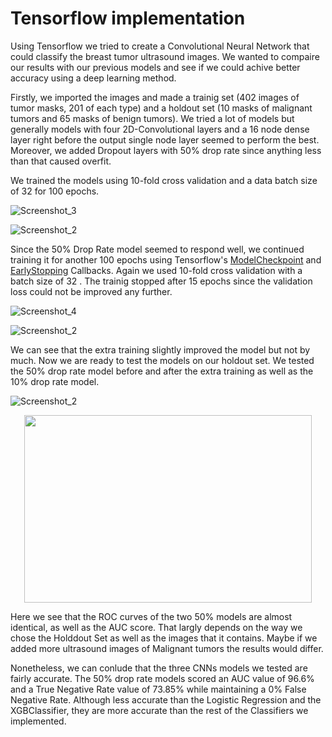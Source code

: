 # Tensorflow implementation

Using Tensorflow we tried to create a Convolutional Neural Network that could classify the breast tumor ultrasound images. We wanted to compaire our results with our previous models and see if we could achive better accuracy using a deep learning method.

Firstly, we imported the images and made a trainig set (402 images of tumor masks, 201 of each type) and a holdout set (10 masks of malignant tumors and 65 masks of benign tumors). We tried a lot of models but generally models with four 2D-Convolutional layers and a 16 node dense layer right before the output single node layer seemed to perform the best. Moreover, we added Dropout layers with 50% drop rate since anything less than that caused overfit. 

We trained the models using 10-fold cross validation and a data batch size of 32 for 100 epochs.

![Screenshot_3](https://user-images.githubusercontent.com/61820986/175614011-e6cedf3e-caf3-4f80-809e-a6a2ebbd3d19.png)

![Screenshot_2](https://user-images.githubusercontent.com/61820986/175609986-60fe707b-4e7c-4151-8919-78d6f82627a8.png)


Since the 50% Drop Rate model seemed to respond well, we continued training it for another 100 epochs using Tensorflow's [ModelCheckpoint](https://www.tensorflow.org/api_docs/python/tf/keras/callbacks/ModelCheckpoint?version=nightly) and [EarlyStopping](https://www.tensorflow.org/api_docs/python/tf/keras/callbacks/EarlyStopping) Callbacks. Again we used 10-fold cross validation with a batch size of 32 . The trainig stopped after 15 epochs since the validation loss could not be improved any further.

![Screenshot_4](https://user-images.githubusercontent.com/61820986/175616039-f21a3880-a08f-4a11-b478-d884991ff7b5.png)

![Screenshot_2](https://user-images.githubusercontent.com/61820986/175616452-1522cb68-736b-4ad1-9f9e-7e6e5dd12a26.png)

We can see that the extra training slightly improved the model but not by much. Now we are ready to test the models on our holdout set. We tested the 50% drop rate model before and after the extra training as well as the 10% drop rate model.

![Screenshot_2](https://user-images.githubusercontent.com/61820986/175645026-947047b0-7fe6-4d61-a21f-bdeec1620efe.png)

<p align="center">
  <img width="460" height="300" src="http://www.fillmurray.com/460/300](https://user-images.githubusercontent.com/61820986/175644985-da41f7ac-1c89-41ac-9cf3-4ed2750dd4e1.png">
</p>


Here we see that the ROC curves of the two 50% models are almost identical, as well as the AUC score. That largly depends on the way we chose the Holddout Set as well as the images that it contains. Maybe if we added more ultrasound images of Malignant tumors the results would differ.

Nonetheless, we can conlude that the three CNNs models we tested are fairly accurate. The 50% drop rate models scored an AUC value of 96.6% and a True Negative Rate value of 73.85% while maintaining a 0% False Negative Rate. Although less accurate than the Logistic Regression and the XGBClassifier, they are more accurate than the rest of the Classifiers we implemented.
